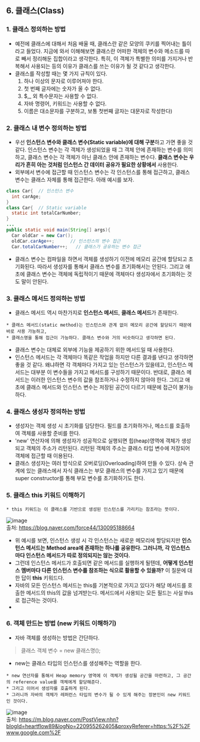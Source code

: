 ## 6. 클래스(Class)   
### 1. 클래스 정의하는 방법
* 예전에 클래스에 대해서 처음 배울 때, 클래스란 같은 모양의 쿠키를 찍어내는 틀이라고 들었다. 지금에 와서 이해해보면 클래스란 어떠한 객체의 변수와 메소드를 따로 빼서 정리해둔 집합이라고 생각한다. 특히, 이 객체가 특별한 의미를 가지거나 반복해서 사용되는 등의 이유가 클래스를 쓰는 이유가 될 것 같다고 생각한다.
* 클래스를 작성할 때는 몇 가지 규칙이 있다.
  1. 하나 이상의 문자로 이루어져야 한다.
  2. 첫 번째 글자에는 숫자가 올 수 없다.
  3. $,_ 외 특수문자는 사용할 수 없다.
  4. 자바 명령어, 키워드는 사용할 수 없다.
  5. 이름은 대소문자를 구분하고, 보통 첫번째 글자는 대문자로 작성한다)

### 2. 클래스 내 변수 정의하는 방법
* 우선 **인스턴스 변수와 클래스 변수(Static variable)에 대해 구분**하고 가면 좋을 것 같다. 인스턴스 변수는 각 객체가 생성되었을 때 그 객체 안에 존재하는 변수를 의미하고, 클래스 변수는 각 객체가 아닌 클래스 안에 존재하는 변수다. **클래스 변수는 우리가 흔히 아는 것처럼 인스턴스 간 데이터 공유가 필요한 상황에서** 사용한다.
* 외부에서 변수에 접근할 때 인스턴스 변수는 각 인스턴스를 통해 접근하고, 클래스 변수는 클래스 자체를 통해 접근한다. 아래 예시를 보자.
```java
class Car{  // 인스턴스 변수
  int carAge;
}
class Car{  // Static variable
  static int totalCarNumber;
}
...
public static void main(String[] args){
  Car oldCar = new Car();
  oldCar.carAge++;      // 인스턴스의 변수 접근
  Car.totalCarNumber++;   // 클래스가 공유하는 변수 접근
```
* 클래스 변수는 컴파일을 하면서 객체를 생성하기 이전에 메모리 공간에 할당되고 초기화된다. 따라서 생성자를 통해서 클래스 변수를 초기화해서는 안된다. 그리고 애초에 클래스 변수는 객체에 독립적이기 때문에 객체마다 생성자에서 초기화하는 것도 말이 안된다.


### 3. 클래스 메서드 정의하는 방법
* 클래스 메서드 역시 마찬가지로 **인스턴스 메서드**, **클래스 메서드**가 존재한다.
```
* 클래스 메서드(static method)는 인스턴스와 관계 없이 메모리 공간에 할당되기 때문에 바로 사용 가능하고, 
* 클래스명을 통해 접근이 가능하다. 클래스 변수와 거의 비슷하다고 생각하면 된다. 
```
* 클래스 변수는 대체로 외부에 기능을 제공하기 위한 메서드일 때 사용한다.
* 인스턴스 메서드는 각 객체마다 똑같은 작업을 하지만 다른 결과를 낸다고 생각하면 좋을 것 같다. 왜냐하면 각 객체마다 가지고 있는 인스턴스가 있을테고, 인스턴스 메서드는 대부분 이 변수들을 가지고 메서드를 구성하기 때문이다. 반대로, 클래스 메서드는 이러한 인스턴스 변수의 값을 참조하거나 수정하지 않아야 한다. 그리고 애초에 클래스 메서드와 인스턴스 변수는 저장된 공간이 다르기 때문에 접근이 불가능하다.


### 4. 클래스 생성자 정의하는 방법
* 생성자는 객체 생성 시 초기화를 담당한다. 필드를 초기화하거나, 메소드를 호출하여 객체를 사용할 준비를 한다.
* 'new' 연산자에 의해 생성자가 성공적으로 실행되면 힙(heap)영역에 객체가 생성되고 객체의 주소가 리턴된다. 리턴된 객체의 주소는 클래스 타입 변수에 저장되어 객체에 접근할 때 이용된다.
* 클래스 생성자는 여러 방식으로 오버로딩(Overloading)하여 만들 수 있다. 상속 관계에 있는 클래스에서 자식 클래스는 부모 클래스의 변수를 가지고 있기 때문에 super constructor를 통해 부모 변수를 초기화하기도 한다.

### 5. 클래스 this 키워드 이해하기
```
* this 키워드는 이 클래스를 기반으로 생성된 인스턴스를 가리키는 참조라는 뜻이다.   
```
![image](https://user-images.githubusercontent.com/61929745/113526052-532d4780-95f3-11eb-967c-43ed5ced7a38.png)   
출처: https://blog.naver.com/force44/130095188664   
* 위 예시를 보면, 인스턴스 생성 시 각 인스턴스는 새로운 메모리에 할당되지만 **인스턴스 메서드는 Method area에 존재하는 하나를 공유한다. 그러니까, 각 인스턴스마다 인스턴스 메서드가 따로 정의되지는 않는 것이다.**
* 그런데 인스턴스 메서드가 호출되면 같은 메서드를 실행하게 될텐데, **어떻게 인스턴스 멤버마다 다른 인스턴스 변수를 참조하는 식으로 활용할 수 있을까?** 이 질문에 대한 답이 **this** 키워드다.
* 자바의 모든 인스턴스 메서드는 this를 기본적으로 가지고 있다가 해당 메서드를 호출한 메서드의 this의 값을 넘겨받는다. 메서드에서 사용되는 모든 필드는 사실 this로 접근하는 것이다.
* 
### 6. 객체 만드는 방법 (new 키워드 이해하기)
* 자바 객체를 생성하는 방법은 간단하다. 
> 클래스 객체 변수 = new 클래스명();
* new는 클래스 타입의 인스턴스를 생성해주는 역할을 한다.
```
* new 연산자를 통해서 Heap memory 영역에 이 객체가 생성될 공간을 마련하고, 그 공간의 reference value를 객체에게 할당해준다. 
* 그리고 이어서 생성자를 호출하게 된다. 
* 그러니까 자바의 객체가 레퍼런스 타입의 변수가 될 수 있게 해주는 장본인이 new 키워드인 것이다.   
```
![image](https://user-images.githubusercontent.com/61929745/113526435-fdf23580-95f4-11eb-96d7-fd9cfcd7f5b1.png)   
출처: https://m.blog.naver.com/PostView.nhn?blogId=heartflow89&logNo=220955262405&proxyReferer=https:%2F%2Fwww.google.com%2F   
